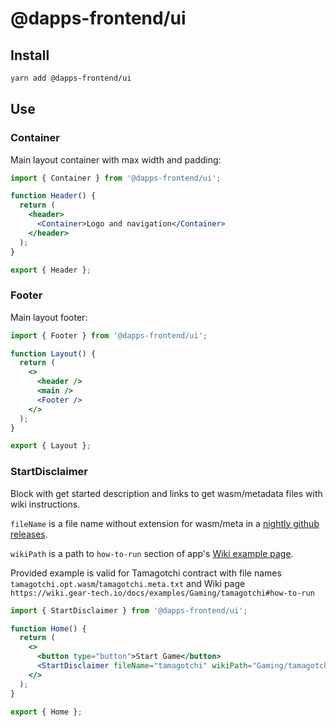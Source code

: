 # @dapps-frontend/ui

## Install

```sh
yarn add @dapps-frontend/ui
```

## Use

### Container

Main layout container with max width and padding:

```jsx
import { Container } from '@dapps-frontend/ui';

function Header() {
  return (
    <header>
      <Container>Logo and navigation</Container>
    </header>
  );
}

export { Header };
```

### Footer

Main layout footer:

```jsx
import { Footer } from '@dapps-frontend/ui';

function Layout() {
  return (
    <>
      <header />
      <main />
      <Footer />
    </>
  );
}

export { Layout };
```

### StartDisclaimer

Block with get started description and links to get wasm/metadata files with wiki instructions.

`fileName` is a file name without extension for wasm/meta in a [nightly github releases](https://github.com/gear-foundation/dapps/releases/tag/nightly).

`wikiPath` is a path to `how-to-run` section of app's [Wiki example page](https://wiki.gear-tech.io/docs/examples/prerequisites).

Provided example is valid for Tamagotchi contract with file names `tamagotchi.opt.wasm`/`tamagotchi.meta.txt` and Wiki page `https://wiki.gear-tech.io/docs/examples/Gaming/tamagotchi#how-to-run`

```jsx
import { StartDisclaimer } from '@dapps-frontend/ui';

function Home() {
  return (
    <>
      <button type="button">Start Game</button>
      <StartDisclaimer fileName="tamagotchi" wikiPath="Gaming/tamagotchi" />
    </>
  );
}

export { Home };
```
